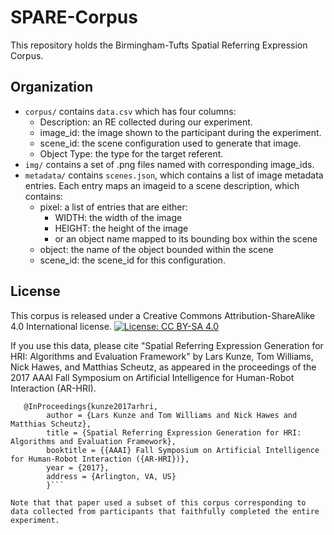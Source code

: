 # SPARE-Corpus
This repository holds the Birmingham-Tufts Spatial Referring Expression Corpus.

## Organization
- `corpus/` contains `data.csv` which has four columns: 
  - Description: an RE collected during our experiment.
  - image_id: the image shown to the participant during the experiment.
  - scene_id: the scene configuration used to generate that image.
  - Object Type: the type for the target referent.
- `img/` contains a set of .png files named with corresponding image_ids.
- `metadata/` contains `scenes.json`, which contains a list of image metadata entries. Each entry maps an imageid to a scene description, which contains:
  - pixel:  a list of entries that are either: 
    - WIDTH: the width of the image
    - HEIGHT: the height of the image
    - or an object name mapped to its bounding box within the scene
  - object: the name of the object bounded within the scene
  - scene_id: the scene_id for this configuration.
  
## License
   This corpus is released under a Creative Commons Attribution-ShareAlike 4.0 International license. 
   [![License: CC BY-SA 4.0](https://licensebuttons.net/l/by-sa/4.0/80x15.png)](https://creativecommons.org/licenses/by-sa/4.0/)

   If you use this data, please cite "Spatial Referring Expression Generation for HRI: Algorithms and Evaluation Framework" by Lars Kunze, Tom Williams, Nick Hawes, and Matthias Scheutz, as appeared in the proceedings of the 2017 AAAI Fall Symposium on Artificial Intelligence for Human-Robot Interaction (AR-HRI).

   ```
      @InProceedings{kunze2017arhri,
           author = {Lars Kunze and Tom Williams and Nick Hawes and Matthias Scheutz},
           title = {Spatial Referring Expression Generation for HRI: Algorithms and Evaluation Framework},
           booktitle = {{AAAI} Fall Symposium on Artificial Intelligence for Human-Robot Interaction ({AR-HRI})},
           year = {2017},
           address = {Arlington, VA, US}
           }```

Note that that paper used a subset of this corpus corresponding to data collected from participants that faithfully completed the entire experiment.

   

 